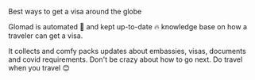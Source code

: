 Best ways to get a visa around the globe

Glomad is automated 🤖 and kept up-to-date 🔥 knowledge base on how a traveler can get a visa.

It collects and comfy packs updates about embassies, visas, documents and covid requirements. Don't be crazy about how to go next.
Do travel when you travel 😊
